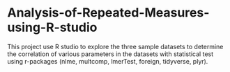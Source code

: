 # Analysis-of-Repeated-Measures-using-R-studio
This project use R studio to explore the three sample datasets to determine the correlation of various parameters in the datasets with statistical test using r-packages (nlme, multcomp, lmerTest, foreign, tidyverse, plyr).

